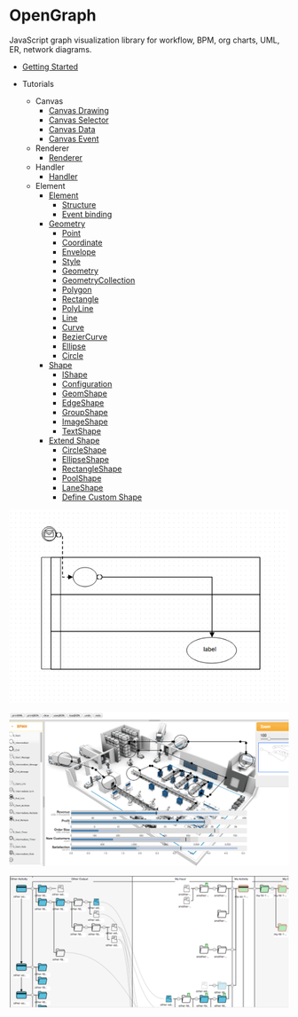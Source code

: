 OpenGraph
=========

JavaScript graph visualization library for workflow, BPM, org charts, UML, ER, network diagrams.

 - [Getting Started](document/getting-start.md)
 
 - Tutorials
   - Canvas
      - [Canvas Drawing](document/canvas.md)
      - [Canvas Selector](document/selector.md)
      - [Canvas Data](document/data.md)
      - [Canvas Event](document/event.md)
   - Renderer
      - [Renderer](document/renderer.md)
   - Handler
      - [Handler](document/handler.md)
   - Element
      - [Element](document/element.md)
        - [Structure](document/element.md#structure)
        - [Event binding](document/element.md#event-binding)
      - [Geometry](document/geometry.md)
        - [Point](document/geometry.md#point)
        - [Coordinate](document/geometry.md#coordinate)
        - [Envelope](document/geometry.md#envelope)
        - [Style](document/geometry.md#style)
        - [Geometry](document/geometry.md#geometry)
        - [GeometryCollection](document/geometry.md#geometrycollection)
        - [Polygon](document/geometry.md#polygon)
        - [Rectangle](document/geometry.md#rectangle)
        - [PolyLine](document/geometry.md#polyline)
        - [Line](document/geometry.md#line)
        - [Curve](document/geometry.md#curve)
        - [BezierCurve](document/geometry.md#beziercurve)
        - [Ellipse](document/geometry.md#ellipse)
        - [Circle](document/geometry.md#circle)
      - [Shape](document/shapes.md)
        - [IShape](document/shapes.md#ishape)
        - [Configuration](document/shapes.md#configuration)
        - [GeomShape](document/shapes.md#geomshape)
        - [EdgeShape](document/shapes.md#edgeshape)
        - [GroupShape](document/shapes.md#groupshape)
        - [ImageShape](document/shapes.md#imageshape)
        - [TextShape](document/shapes.md#textshape)
      - [Extend Shape](document/extend-shape.md)
        - [CircleShape](document/extend-shape.md#circleshape)
        - [EllipseShape](document/extend-shape.md#ellipseshape)
        - [RectangleShape](document/extend-shape.md#rectangleshape)
        - [PoolShape](document/extend-shape.md#poolshape)
        - [LaneShape](document/extend-shape.md#laneshape)
        - [Define Custom Shape](document/extend-shape.md#define-custom-shape)

<p align="center">
  <img src="./document/images/bpmn.png" />
</p>
<p align="center">
  <img src="./document/images/factory.png" />
</p>
<p align="center">
  <img src="./document/images/tree.png" />
</p>
